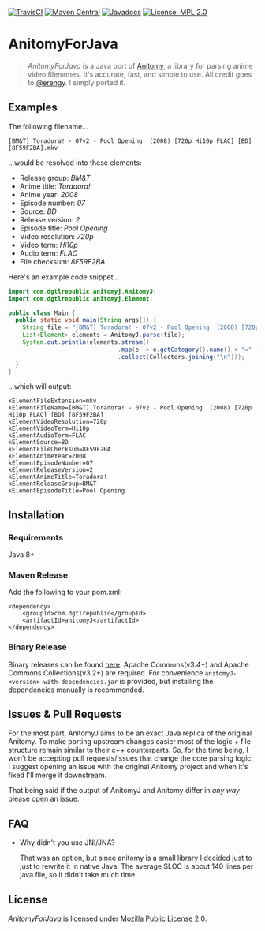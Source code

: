[![TravisCI](https://img.shields.io/travis/Vorror/anitomyJ/master.svg?style=flat-square)](https://travis-ci.org/Vorror/anitomyJ)
[![Maven Central](https://img.shields.io/maven-central/v/com.dgtlrepublic/anitomyJ.svg?style=flat-square)](http://search.maven.org/#search%7Cga%7C1%7Ca%3A%22anitomyJ%22)
[![Javadocs](http://javadoc.io/badge/com.dgtlrepublic/anitomyJ.svg?style=flat-square)](http://javadoc.io/doc/com.dgtlrepublic/anitomyJ)
[![License: MPL 2.0](https://img.shields.io/badge/License-MPL%202.0-brightgreen.svg?style=flat-square)](https://opensource.org/licenses/MPL-2.0)

# AnitomyForJava

>*AnitomyForJava* is a Java port of [Anitomy](https://github.com/erengy/anitomy), a library for parsing anime video filenames. It's accurate, fast, and simple to use. All credit goes to [@erengy](https://github.com/erengy). I simply ported it.

## Examples

The following filename...

    [BM&T] Toradora! - 07v2 - Pool Opening  (2008) [720p Hi10p FLAC] [BD] [8F59F2BA].mkv

...would be resolved into these elements:

- Release group: *BM&T*
- Anime title: *Toradora!*
- Anime year: *2008*
- Episode number: *07*
- Source: *BD*
- Release version: *2*
- Episode title: *Pool Opening*
- Video resolution: *720p*
- Video term: *Hi10p*
- Audio term: *FLAC*
- File checksum: *8F59F2BA*

Here's an example code snippet...

```java
import com.dgtlrepublic.anitomyj.AnitomyJ;
import com.dgtlrepublic.anitomyj.Element;

public class Main {
  public static void main(String args[]) {
    String file = "[BM&T] Toradora! - 07v2 - Pool Opening  (2008) [720p Hi10p FLAC] [BD] [8F59F2BA].mkv";
    List<Element> elements = AnitomyJ.parse(file);
    System.out.println(elements.stream()
                               .map(e -> e.getCategory().name() + "=" + e.getValue())
                               .collect(Collectors.joining("\n")));
  }
}
```

...which will output:

```
kElementFileExtension=mkv
kElementFileName=[BM&T] Toradora! - 07v2 - Pool Opening  (2008) [720p Hi10p FLAC] [BD] [8F59F2BA]
kElementVideoResolution=720p
kElementVideoTerm=Hi10p
kElementAudioTerm=FLAC
kElementSource=BD
kElementFileChecksum=8F59F2BA
kElementAnimeYear=2008
kElementEpisodeNumber=07
kElementReleaseVersion=2
kElementAnimeTitle=Toradora!
kElementReleaseGroup=BM&T
kElementEpisodeTitle=Pool Opening
```
## Installation
### Requirements
Java 8+
### Maven Release
Add the following to your pom.xml:
```
<dependency>
    <groupId>com.dgtlrepublic</groupId>
    <artifactId>anitomyJ</artifactId>
</dependency>
```

### Binary Release
Binary releases can be found [here](https://github.com/Vorror/anitomyJ/releases/latest). Apache Commons(v3.4+) and Apache Commons Collections(v3.2+) are required. For convenience `anitomyJ-<version>-with-dependencies.jar` is provided, but installing the dependencies manually is recommended.

## Issues & Pull Requests

For the most part, AnitomyJ aims to be an exact Java replica of the original Anitomy. To make porting upstream changes easier most of the logic + file structure remain similar to their c++ counterparts. So, for the time being, I won't be accepting pull requests/issues that change the core parsing logic. I suggest opening an issue with the original Anitomy project and when it's fixed I'll merge it downstream.

That being said if the output of AnitomyJ and Anitomy differ in *any way* please open an issue.

## FAQ

- Why didn't you use JNI/JNA?

    That was an option, but since anitomy is a small library I decided just to just to rewrite it in native Java. The average SLOC is about 140 lines per java file, so it didn't take much time.


## License

*AnitomyForJava* is licensed under [Mozilla Public License 2.0](https://www.mozilla.org/en-US/MPL/2.0/FAQ/).
